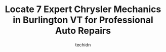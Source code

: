 ---
layout: ampstory
image: https://images.unsplash.com/photo-1512374554703-ce361659d5ce?ixlib=rb-4.0.3&ixid=MnwxMjA3fDB8MHxwaG90by1wYWdlfHx8fGVufDB8fHx8&auto=format&fit=crop&w=640&h=853&q=80
author: techidn
featured: false
description: When it comes to finding reliable automotive experts in Burlington VT, USA, look no further than the 7 best Chrysler Mechanic in the area. With their exceptional skills and dedication to pro
title: Locate 7 Expert Chrysler Mechanics in Burlington VT for Professional Auto Repairs
cover:
   title: Locate 7 Expert Chrysler Mechanics in Burlington VT for Professional Auto Repairs
   subtitle: Rickpate
   background: https://images.unsplash.com/photo-1512374554703-ce361659d5ce?ixlib=rb-4.0.3&ixid=MnwxMjA3fDB8MHxwaG90by1wYWdlfHx8fGVufDB8fHx8&auto=format&fit=crop&w=640&h=853&q=80

pages: 
 - layout: thirds
   top: <h1>#1 Goss Jeep</h1>
   bottom: "<p>My fiance and I stopped in on Saturday with the intention to order a Wrangler with Kristina and ran into some difficulties during the process. Kristina was extremely pati</p>"
   background: https://www.knot35.com/toplist/wp-content/uploads/2023/06/best-chrysler-mechanic-1-in-burlington-vt-1685839374.jpeg
   backgroundblur: true
 - layout: thirds
   top: <h1>#2 Noyes Automotive & Tire</h1>
   bottom: "<p>777 Pine St, Burlington, VT 05401, United States</p>"
   background: https://www.knot35.com/toplist/wp-content/uploads/2023/06/best-chrysler-mechanic-2-in-burlington-vt-1685839375.jpeg
   cta:
      link: https://www.knot35.com/toplist/locate-7-expert-chrysler-mechanics-in-burlington-vt-for-professional-auto-repairs/
      text: Locate 7 Expert Chrysler Mechanics in Burlington VT for Professional Auto Repairs
 - layout: thirds
   top: <h1>#3 Handys Service Center</h1>
   bottom: "<p>75 S Winooski Ave, Burlington, VT 05401, United States</p>"
   background: https://www.knot35.com/toplist/wp-content/uploads/2023/06/best-chrysler-mechanic-3-in-burlington-vt-1685839375.jpeg
   cta:
      link: https://www.knot35.com/toplist/locate-7-expert-chrysler-mechanics-in-burlington-vt-for-professional-auto-repairs/
      text: Locate 7 Expert Chrysler Mechanics in Burlington VT for Professional Auto Repairs
 - layout: thirds
   top: <h1>#4 Brians North End Automotive</h1>
   bottom: "<p>98 North Ave, Burlington, VT 05401, United States</p>"
   background: https://images.unsplash.com/photo-1574169208507-84376144848b?ixlib=rb-4.0.3&ixid=MnwxMjA3fDB8MHxwaG90by1wYWdlfHx8fGVufDB8fHx8&auto=format&fit=crop&w=640&h=853&q=80
   cta:
      link: https://www.knot35.com/toplist/locate-7-expert-chrysler-mechanics-in-burlington-vt-for-professional-auto-repairs/
      text: Locate 7 Expert Chrysler Mechanics in Burlington VT for Professional Auto Repairs
 - layout: thirds
   top: <h1>#5 Duncans Auto Services</h1>
   bottom: "<p>40 Intervale Rd, Burlington, VT 05401, United States</p>"
   background: https://images.unsplash.com/photo-1602536052359-ef94c21c5948?ixlib=rb-4.0.3&ixid=MnwxMjA3fDB8MHxwaG90by1wYWdlfHx8fGVufDB8fHx8&auto=format&fit=crop&w=640&h=853&q=80
   cta:
      link: https://www.knot35.com/toplist/locate-7-expert-chrysler-mechanics-in-burlington-vt-for-professional-auto-repairs/
      text: Locate 7 Expert Chrysler Mechanics in Burlington VT for Professional Auto Repairs
 - layout: thirds
   top: <h1>#6 A One Automotive Repair</h1>
   bottom: "<p>56 N Winooski Ave, Burlington, VT 05401, United States</p>"
   background: https://images.unsplash.com/photo-1515405295579-ba7b45403062?ixlib=rb-4.0.3&ixid=MnwxMjA3fDB8MHxwaG90by1wYWdlfHx8fGVufDB8fHx8&auto=format&fit=crop&w=640&h=853&q=80
   cta:
      link: https://www.knot35.com/toplist/locate-7-expert-chrysler-mechanics-in-burlington-vt-for-professional-auto-repairs/
      text: Locate 7 Expert Chrysler Mechanics in Burlington VT for Professional Auto Repairs
 - layout: thirds
   top: <h1>#7 Dolans Auto Inc</h1>
   bottom: "<p>250 N Winooski Ave, Burlington, VT 05401, United States</p>"
   background: https://images.unsplash.com/photo-1527066579998-dbbae57f45ce?ixlib=rb-4.0.3&ixid=MnwxMjA3fDB8MHxwaG90by1wYWdlfHx8fGVufDB8fHx8&auto=format&fit=crop&w=640&h=853&q=80
   cta:
      link: https://www.knot35.com/toplist/locate-7-expert-chrysler-mechanics-in-burlington-vt-for-professional-auto-repairs/
      text: Locate 7 Expert Chrysler Mechanics in Burlington VT for Professional Auto Repairs
 - layout: thirds
   middle: Continue reading...
   background: https://images.unsplash.com/photo-1540457036297-448b6b99e91c?ixlib=rb-4.0.3&ixid=MnwxMjA3fDB8MHxwaG90by1wYWdlfHx8fGVufDB8fHx8&auto=format&fit=crop&w=640&h=853&q=80
   cta:
      link: https://www.knot35.com/toplist/locate-7-expert-chrysler-mechanics-in-burlington-vt-for-professional-auto-repairs/
      text: Locate 7 Expert Chrysler Mechanics in Burlington VT for Professional Auto Repairs
      
---